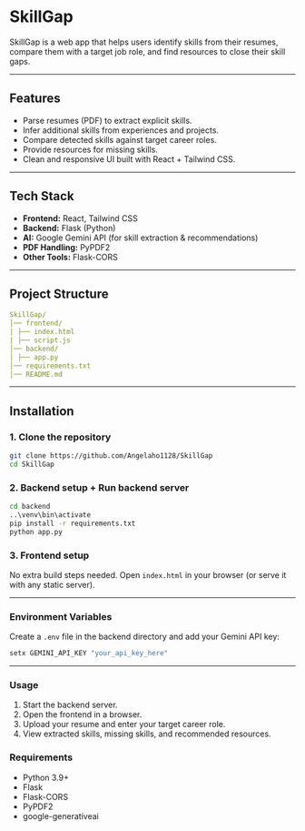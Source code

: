 # SkillGap  

SkillGap is a web app that helps users identify skills from their resumes, compare them with a target job role, and find resources to close their skill gaps.  

---

## Features  
- Parse resumes (PDF) to extract explicit skills.  
- Infer additional skills from experiences and projects.  
- Compare detected skills against target career roles.  
- Provide resources for missing skills.  
- Clean and responsive UI built with React + Tailwind CSS.  

---

## Tech Stack  
- **Frontend:** React, Tailwind CSS  
- **Backend:** Flask (Python)  
- **AI:** Google Gemini API (for skill extraction & recommendations)  
- **PDF Handling:** PyPDF2  
- **Other Tools:** Flask-CORS  

---

## Project Structure  

``` yaml
SkillGap/
│── frontend/ 
| ├── index.html
| ├── script.js
│── backend/ 
│ ├── app.py
│── requirements.txt
│── README.md
```

---

## Installation  

### 1. Clone the repository  
```bash
git clone https://github.com/Angelaho1128/SkillGap
cd SkillGap
```

### 2. Backend setup + Run backend server
```bash
cd backend
..\venv\bin\activate
pip install -r requirements.txt
python app.py
```

### 3. Frontend setup
No extra build steps needed. Open `index.html` in your browser (or serve it with any static server).

--- 

### Environment Variables
Create a `.env` file in the backend directory and add your Gemini API key:
```bash
setx GEMINI_API_KEY "your_api_key_here"
```

---

### Usage
1. Start the backend server.
2. Open the frontend in a browser.
3. Upload your resume and enter your target career role.
4. View extracted skills, missing skills, and recommended resources.

### Requirements
- Python 3.9+
- Flask
- Flask-CORS
- PyPDF2 
- google-generativeai